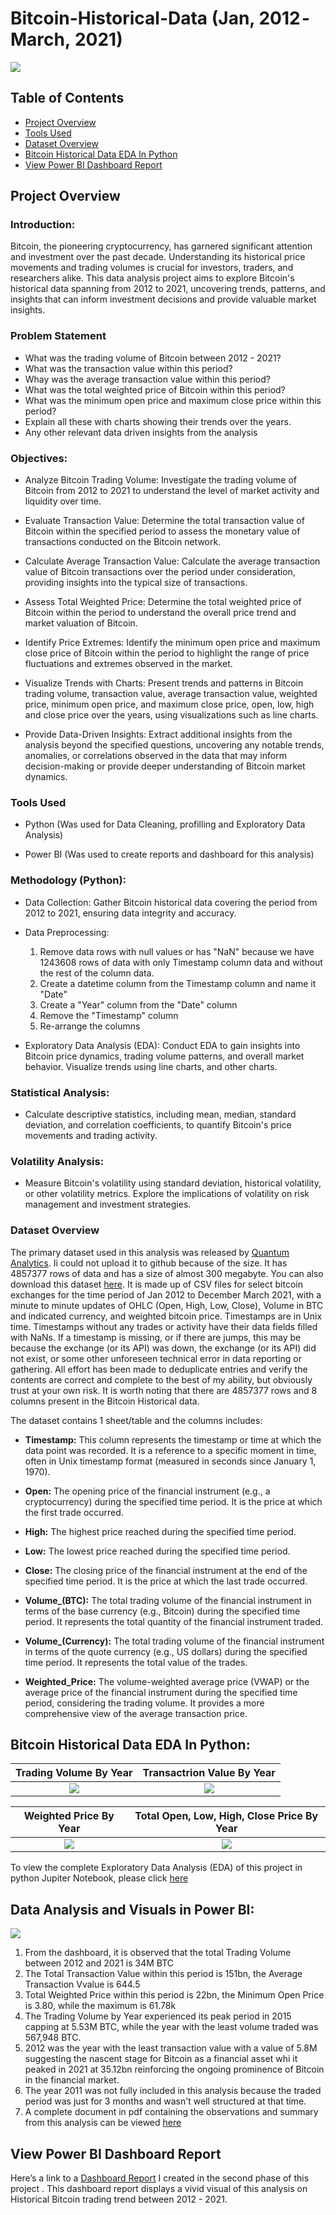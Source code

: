 # Bitcoin-Historical-Data (Jan, 2012 - March, 2021)
![](bitcoin1.jpg)

## Table of Contents
- [Project Overview](#project-overview)
- [Tools Used](#tools-used)
- [Dataset Overview](#dataset-overview)
- [Bitcoin Historical Data EDA In Python](#bitcoin-historical-data-eda-in-python)
- [View Power BI Dashboard Report](#view-power-bi-dashboard-report)

## Project Overview
### Introduction:

Bitcoin, the pioneering cryptocurrency, has garnered significant attention and investment over the past decade. Understanding its historical price movements and trading volumes is crucial for investors, traders, and researchers alike. This data analysis project aims to explore Bitcoin's historical data spanning from 2012 to 2021, uncovering trends, patterns, and insights that can inform investment decisions and provide valuable market insights.
  
### Problem Statement
- What was the trading volume of Bitcoin between 2012 - 2021?
- What was the transaction value within this period?
- Whay was the average transaction value within this period?
- What was the total weighted price of Bitcoin within this period?
- What was the minimum open price and maximum close price within this period?
- Explain all these with charts showing their trends over the years.
- Any other relevant data driven insights from the analysis

### Objectives:

- Analyze Bitcoin Trading Volume: Investigate the trading volume of Bitcoin from 2012 to 2021 to understand the level of market activity and liquidity over time.

- Evaluate Transaction Value: Determine the total transaction value of Bitcoin within the specified period to assess the monetary value of transactions conducted on the Bitcoin network.

- Calculate Average Transaction Value: Calculate the average transaction value of Bitcoin transactions over the period under consideration, providing insights into the typical size of transactions.

- Assess Total Weighted Price: Determine the total weighted price of Bitcoin within the period to understand the overall price trend and market valuation of Bitcoin.

- Identify Price Extremes: Identify the minimum open price and maximum close price of Bitcoin within the period to highlight the range of price fluctuations and extremes observed in the market.

- Visualize Trends with Charts: Present trends and patterns in Bitcoin trading volume, transaction value, average transaction value, weighted price, minimum open price, and maximum close price, open, low, high and close price over the years, using visualizations such as line charts.

- Provide Data-Driven Insights: Extract additional insights from the analysis beyond the specified questions, uncovering any notable trends, anomalies, or correlations observed in the data that may inform decision-making or provide deeper understanding of Bitcoin market dynamics.

### Tools Used
- Python (Was used for Data Cleaning, profilling and Exploratory Data Analysis)
  
- Power BI (Was used to create reports and dashboard for this analysis)

### Methodology (Python):

- Data Collection: Gather Bitcoin historical data covering the period from 2012 to 2021, ensuring data integrity and accuracy.
  
- Data Preprocessing:
    1. Remove data rows with null values or has "NaN" because we have 1243608 rows of data with only Timestamp column data and without the rest of the column data.
    2. Create a datetime column from the Timestamp column and name it "Date"
    3. Create a "Year" column from the "Date" column
    4. Remove the "Timestamp" column
    5. Re-arrange the columns     

- Exploratory Data Analysis (EDA): Conduct EDA to gain insights into Bitcoin price dynamics, trading volume patterns, and overall market behavior. Visualize trends using line charts, and other charts.
  
### Statistical Analysis:

- Calculate descriptive statistics, including mean, median, standard deviation, and correlation coefficients, to quantify Bitcoin's price movements and trading activity.

### Volatility Analysis:

- Measure Bitcoin's volatility using standard deviation, historical volatility, or other volatility metrics. Explore the implications of volatility on risk management and investment strategies.

### Dataset Overview
The primary dataset used in this analysis was released by [Quantum Analytics](https://www.quantumanalyticsco.org/). Ii could not upload it to github because of the size. It has 4857377 rows of data and has a size of almost 300 megabyte. You can also download this dataset [here](https://www.kaggle.com/datasets/mczielinski/bitcoin-historical-data). It is made up of CSV files for select bitcoin exchanges for the time period of Jan 2012 to December March 2021, with a minute to minute updates of OHLC (Open, High, Low, Close), Volume in BTC and indicated currency, and weighted bitcoin price. Timestamps are in Unix time. Timestamps without any trades or activity have their data fields filled with NaNs. If a timestamp is missing, or if there are jumps, this may be because the exchange (or its API) was down, the exchange (or its API) did not exist, or some other unforeseen technical error in data reporting or gathering. All effort has been made to deduplicate entries and verify the contents are correct and complete to the best of my ability, but obviously trust at your own risk. It is worth noting that there are 4857377 rows and 8 columns present in the Bitcoin Historical data.

The dataset contains 1 sheet/table and the columns includes:

- **Timestamp:** This column represents the timestamp or time at which the data point was recorded. It is a reference to a specific moment in time, often in Unix timestamp format (measured in seconds since January 1, 1970).

- **Open:** The opening price of the financial instrument (e.g., a cryptocurrency) during the specified time period. It is the price at which the first trade occurred.

- **High:** The highest price reached during the specified time period.

- **Low:** The lowest price reached during the specified time period.

- **Close:** The closing price of the financial instrument at the end of the specified time period. It is the price at which the last trade occurred.

- **Volume_(BTC):** The total trading volume of the financial instrument in terms of the base currency (e.g., Bitcoin) during the specified time period. It represents the total quantity of the financial instrument traded.

- **Volume_(Currency):** The total trading volume of the financial instrument in terms of the quote currency (e.g., US dollars) during the specified time period. It represents the total value of the trades.

- **Weighted_Price:** The volume-weighted average price (VWAP) or the average price of the financial instrument during the specified time period, considering the trading volume. It provides a more comprehensive view of the average transaction price.

## Bitcoin Historical Data EDA In Python:

Trading Volume By Year             | Transactrion Value By Year        
:---------------------------------:|:--------------------------------:|
 ![](Trading_Volume_By_Year.png)   |![](Transaction_Value_By_Year.png)


 Weighted Price By Year                        |Total Open, Low, High, Close Price By Year 
:---------------------------------------------:|:----------------------------------------:|
![](Weighted_Price_Value_By_Year.png)          |![](Open_Low_High_Close_Prices_By_Year.png)  

 To view the complete Exploratory Data Analysis (EDA) of this project in python Jupiter Notebook, please click [here](BITCOIN_HISTORICAL_DATA.ipynb)

 
## Data Analysis and Visuals in Power BI:
![](Bitcoin_Historical_Dashboard.png)

1. From the dashboard, it is observed that the total Trading Volume between 2012 and 2021 is 34M BTC
2. The Total Transaction Value within this period is 151bn, the Average Transaction Vvalue is 644.5
3. Total Weighted Price within this period is 22bn, the Minimum Open Price is 3.80, while the maximum is 61.78k
4. The Trading Volume by Year experienced its peak period in 2015 capping at 5.53M BTC, while the year with the least volume traded was 567,948 BTC.
5. 2012 was the year with the least transaction value with a value of 5.8M suggesting the nascent stage for Bitcoin as a financial asset whi it peaked in 2021 at 35.12bn reinforcing the ongoing prominence of Bitcoin in the financial market.
6. The year 2011 was not fully included in this analysis because the traded period was just for 3 months and wasn't well structured at that time.
7. A complete document in pdf containing the observations and summary from this analysis can be viewed [here](A_Complete_Observation_and_Summary_Analysis_of_Bitcoin_Historical_Data.pdf)

## View Power BI Dashboard Report
Here’s a link to a [Dashboard Report](https://app.powerbi.com/view?r=eyJrIjoiYTczNTZlNzgtYzJiYS00OWZlLThiNTEtNTMxMzk2ZGM5ZjNkIiwidCI6IjdlYzI5NjU5LTNjZjItNGYzZi1hYmIzLWE3MjJlZGY3ZmYyZCJ9)
 I created in the second phase of this project . This dashboard report displays a vivid visual of this analysis on Historical Bitcoin trading trend between 2012 - 2021.
